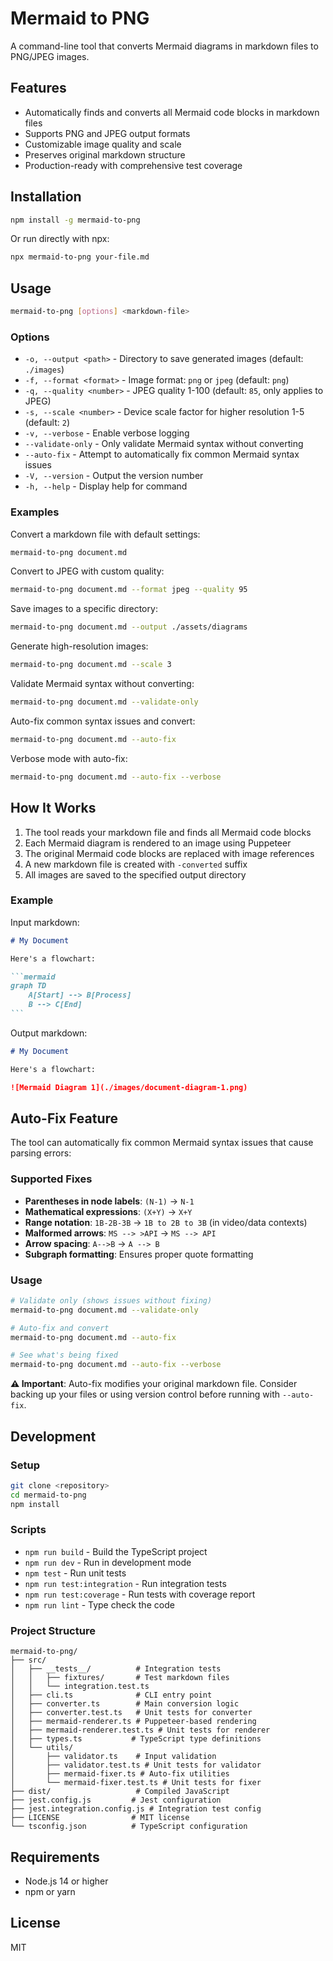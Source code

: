 # Mermaid to PNG

A command-line tool that converts Mermaid diagrams in markdown files to PNG/JPEG images.

## Features

- Automatically finds and converts all Mermaid code blocks in markdown files
- Supports PNG and JPEG output formats
- Customizable image quality and scale
- Preserves original markdown structure
- Production-ready with comprehensive test coverage

## Installation

```bash
npm install -g mermaid-to-png
```

Or run directly with npx:

```bash
npx mermaid-to-png your-file.md
```

## Usage

```bash
mermaid-to-png [options] <markdown-file>
```

### Options

- `-o, --output <path>` - Directory to save generated images (default: `./images`)
- `-f, --format <format>` - Image format: `png` or `jpeg` (default: `png`)
- `-q, --quality <number>` - JPEG quality 1-100 (default: `85`, only applies to JPEG)
- `-s, --scale <number>` - Device scale factor for higher resolution 1-5 (default: `2`)
- `-v, --verbose` - Enable verbose logging
- `--validate-only` - Only validate Mermaid syntax without converting
- `--auto-fix` - Attempt to automatically fix common Mermaid syntax issues
- `-V, --version` - Output the version number
- `-h, --help` - Display help for command

### Examples

Convert a markdown file with default settings:
```bash
mermaid-to-png document.md
```

Convert to JPEG with custom quality:
```bash
mermaid-to-png document.md --format jpeg --quality 95
```

Save images to a specific directory:
```bash
mermaid-to-png document.md --output ./assets/diagrams
```

Generate high-resolution images:
```bash
mermaid-to-png document.md --scale 3
```

Validate Mermaid syntax without converting:
```bash
mermaid-to-png document.md --validate-only
```

Auto-fix common syntax issues and convert:
```bash
mermaid-to-png document.md --auto-fix
```

Verbose mode with auto-fix:
```bash
mermaid-to-png document.md --auto-fix --verbose
```

## How It Works

1. The tool reads your markdown file and finds all Mermaid code blocks
2. Each Mermaid diagram is rendered to an image using Puppeteer
3. The original Mermaid code blocks are replaced with image references
4. A new markdown file is created with `-converted` suffix
5. All images are saved to the specified output directory

### Example

Input markdown:
````markdown
# My Document

Here's a flowchart:

```mermaid
graph TD
    A[Start] --> B[Process]
    B --> C[End]
```
````

Output markdown:
```markdown
# My Document

Here's a flowchart:

![Mermaid Diagram 1](./images/document-diagram-1.png)
```

## Auto-Fix Feature

The tool can automatically fix common Mermaid syntax issues that cause parsing errors:

### Supported Fixes

- **Parentheses in node labels**: `(N-1)` → `N-1`
- **Mathematical expressions**: `(X+Y)` → `X+Y`
- **Range notation**: `1B-2B-3B` → `1B to 2B to 3B` (in video/data contexts)
- **Malformed arrows**: `MS --> >API` → `MS --> API`
- **Arrow spacing**: `A-->B` → `A --> B`
- **Subgraph formatting**: Ensures proper quote formatting

### Usage

```bash
# Validate only (shows issues without fixing)
mermaid-to-png document.md --validate-only

# Auto-fix and convert
mermaid-to-png document.md --auto-fix

# See what's being fixed
mermaid-to-png document.md --auto-fix --verbose
```

**⚠️ Important**: Auto-fix modifies your original markdown file. Consider backing up your files or using version control before running with `--auto-fix`.

## Development

### Setup

```bash
git clone <repository>
cd mermaid-to-png
npm install
```

### Scripts

- `npm run build` - Build the TypeScript project
- `npm run dev` - Run in development mode
- `npm test` - Run unit tests
- `npm run test:integration` - Run integration tests
- `npm run test:coverage` - Run tests with coverage report
- `npm run lint` - Type check the code

### Project Structure

```
mermaid-to-png/
├── src/
│   ├── __tests__/          # Integration tests
│   │   ├── fixtures/       # Test markdown files
│   │   └── integration.test.ts
│   ├── cli.ts              # CLI entry point
│   ├── converter.ts        # Main conversion logic
│   ├── converter.test.ts   # Unit tests for converter
│   ├── mermaid-renderer.ts # Puppeteer-based rendering
│   ├── mermaid-renderer.test.ts # Unit tests for renderer
│   ├── types.ts           # TypeScript type definitions
│   └── utils/
│       ├── validator.ts    # Input validation
│       ├── validator.test.ts # Unit tests for validator
│       ├── mermaid-fixer.ts # Auto-fix utilities
│       └── mermaid-fixer.test.ts # Unit tests for fixer
├── dist/                   # Compiled JavaScript
├── jest.config.js         # Jest configuration
├── jest.integration.config.js # Integration test config
├── LICENSE                # MIT license
└── tsconfig.json          # TypeScript configuration
```

## Requirements

- Node.js 14 or higher
- npm or yarn

## License

MIT